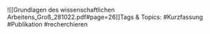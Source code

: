 
![[Grundlagen des wissenschaftlichen Arbeitens_Groß_281022.pdf#page=26]]Tags & Topics:
   #Kurzfassung
   #Publikation
   #recherchieren